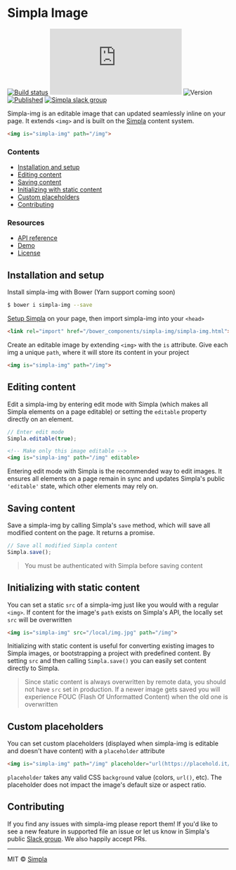 # Simpla Image
[![Build status][travis-badge]][travis-url] ![Size][size-badge] ![Version][bower-badge] [![Published][webcomponents-badge]][webcomponents-url] [![Simpla slack group][slack-badge]][slack-url]

Simpla-img is an editable image that can updated seamlessly inline on your page. It extends `<img>` and is built on the [Simpla][simpla] content system.

<!---
```
<custom-element-demo>
  <template>
    <script src="../webcomponentsjs/webcomponents-lite.js"></script>
    <link rel="import" href="simpla-img.html">

    <script src="https://unpkg.com/simpla@2.0.0"></script>
    <script>
      Simpla.init('local');
      Simpla.editable(true);
    </script>

    <style>
      img {
        max-width: 100%;
        max-height: 400px;
        margin-right: 5px;
      }
    </style>
    <next-code-block></next-code-block>
  </template>
</custom-element-demo>
```
-->

```html
<img is="simpla-img" path="/img">
```

### Contents

- [Installation and setup](#installation-and-setup)
- [Editing content](#editing-content)
- [Saving content](#saving-content)
- [Initializing with static content](#initializing-with-static-content)
- [Custom placeholders](#custom-placeholders)
- [Contributing](#contributing)

### Resources

- [API reference][api]
- [Demo][demo]
- [License][license]

## Installation and setup

Install simpla-img with Bower (Yarn support coming soon)

```sh
$ bower i simpla-img --save
```

[Setup Simpla][simpla-setup] on your page, then import simpla-img into your `<head>`

```html
<link rel="import" href="/bower_components/simpla-img/simpla-img.html">
```

Create an editable image by extending `<img>` with the `is` attribute. Give each img a unique `path`, where it will store its content in your project

```html
<img is="simpla-img" path="/img">
```

## Editing content

Edit a simpla-img by entering edit mode with Simpla (which makes all Simpla elements on a page editable) or setting the `editable` property directly on an element.

```js
// Enter edit mode
Simpla.editable(true);
```

```html
<!-- Make only this image editable -->
<img is="simpla-img" path="/img" editable>
```

Entering edit mode with Simpla is the recommended way to edit images. It ensures all elements on a page remain in sync and updates Simpla's public `'editable'` state, which other elements may rely on.

## Saving content

Save a simpla-img by calling Simpla's `save` method, which will save all modified content on the page. It returns a promise.

```js
// Save all modified Simpla content
Simpla.save();
```

> You must be authenticated with Simpla before saving content

## Initializing with static content

You can set a static `src` of a simpla-img just like you would with a regular `<img>`. If content for the image's `path` exists on Simpla's API, the locally set `src` will be overwritten

```html
<img is="simpla-img" src="/local/img.jpg" path="/img">
```

Initializing with static content is useful for converting existing images to Simpla images, or bootstrapping a project with predefined content. By setting `src` and then calling `Simpla.save()` you can easily set content directly to Simpla.

> Since static content is always overwritten by remote data, you should not have `src` set in production. If a newer image gets saved you will experience FOUC (Flash Of Unformatted Content) when the old one is overwritten 

## Custom placeholders

You can set custom placeholders (displayed when simpla-img is editable and doesn't have content) with a `placeholder` attribute

```html
<img is="simpla-img" path="/img" placeholder="url(https://placehold.it/200x200)">
```

`placeholder` takes any valid CSS `background` value (colors, `url()`, etc). The placeholder does not impact the image's default size or aspect ratio.

## Contributing

If you find any issues with simpla-img please report them! If you'd like to see a new feature in supported file an issue or let us know in Simpla's public [Slack group][slack-url]. We also happily accept PRs. 

***

MIT © [Simpla][simpla]

[simpla]: https://www.simpla.io
[simpla-setup]: https://www.simpla.io/docs/guides/get-started

[api]: https://www.webcomponents.org/element/SimplaElements/simpla-img/page/API.md
[demo]: https://www.webcomponents.org/element/SimplaElements/simpla-img/demo/demo/index.html
[license]: https://github.com/SimplaElements/simpla-img/blob/master/LICENSE

[bower-badge]: https://img.shields.io/bower/v/simpla-img.svg
[travis-badge]: https://img.shields.io/travis/SimplaElements/simpla-img.svg
[travis-url]: https://travis-ci.org/SimplaElements/simpla-img
[size-badge]: http://img.badgesize.io/SimplaElements/simpla-img/master/simpla-img.html?compression=gzip&label=render_bundle_%28gzip%29
[webcomponents-badge]: https://img.shields.io/badge/webcomponents.org-published-blue.svg
[webcomponents-url]: https://www.webcomponents.org/element/SimplaElements/simpla-img
[slack-badge]: http://slack.simpla.io/badge.svg
[slack-url]: https://slack.simpla.io

